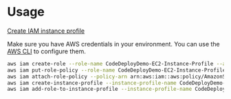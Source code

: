 # Usage

[Create IAM instance profile](https://docs.aws.amazon.com/codedeploy/latest/userguide/getting-started-create-iam-instance-profile.html)

Make sure you have AWS credentials in your environment. You can use the [AWS CLI](https://aws.amazon.com/cli/) to configure them.

```bash
aws iam create-role --role-name CodeDeployDemo-EC2-Instance-Profile --assume-role-policy-document file://CodeDeployDemo-EC2-Trust.json
aws iam put-role-policy --role-name CodeDeployDemo-EC2-Instance-Profile --policy-name CodeDeployDemo-EC2-Permissions --policy-document file://CodeDeployDemo-EC2-Permissions.json
aws iam attach-role-policy --policy-arn arn:aws:iam::aws:policy/AmazonSSMManagedInstanceCore --role-name CodeDeployDemo-EC2-Instance-Profile
aws iam create-instance-profile --instance-profile-name CodeDeployDemo-EC2-Instance-Profile
aws iam add-role-to-instance-profile --instance-profile-name CodeDeployDemo-EC2-Instance-Profile --role-name CodeDeployDemo-EC2-Instance-Profile
```
